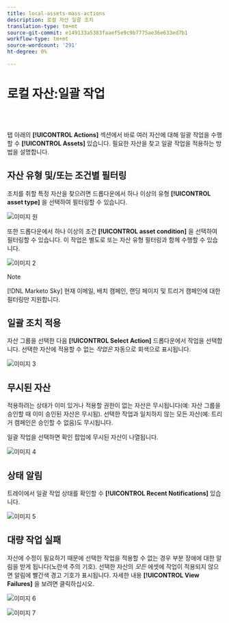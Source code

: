 ```yaml
---
title: local-assets-mass-actions
description: 로컬 자산 일괄 조치
translation-type: tm+mt
source-git-commit: e149133a5383faaef5e9c9b7775ae36e633ed7b1
workflow-type: tm+mt
source-wordcount: '291'
ht-degree: 0%

---
```



# 로컬 자산:일괄 작업

<br> 

탭 아래의 **[!UICONTROL Actions]** 섹션에서 바로 여러 자산에 대해 일괄 작업을 수행할 수 **[!UICONTROL Assets]** 있습니다. 필요한 자산을 찾고 일괄 작업을 적용하는 방법을 설명합니다.

## 자산 유형 및/또는 조건별 필터링

조치를 취할 특정 자산을 찾으려면 드롭다운에서 하나 이상의 유형 **[!UICONTROL asset type]** 을 선택하여 필터링할 수 있습니다.

![이미지 원](/help/sky/assets/programs/local-assets-mass-actions/local-assets-mass-actions-1.png)

또한 드롭다운에서 하나 이상의 조건 **[!UICONTROL asset condition]** 을 선택하여 필터링할 수 있습니다. 이 작업은 별도로 또는 자산 유형 필터링과 함께 수행할 수 있습니다.

![이미지 2](/help/sky/assets/programs/local-assets-mass-actions/local-assets-mass-actions-2.png)

>[!NOTE]
>
>[!DNL Marketo Sky] 현재 이메일, 배치 캠페인, 랜딩 페이지 및 트리거 캠페인에 대한 필터링만 지원합니다.

## 일괄 조치 적용

자산 그룹을 선택한 다음 **[!UICONTROL Select Action]** 드롭다운에서 작업을 선택합니다. 선택한 자산에 적용할 수 없는 _작업은_ 자동으로 회색으로 표시됩니다.

![이미지 3](/help/sky/assets/programs/local-assets-mass-actions/local-assets-mass-actions-3.png)

## 무시된 자산

적용하려는 상태가 이미 있거나 적용할 권한이 없는 자산은 무시됩니다(예: 자산 그룹을 승인할 때 이미 승인된 자산은 무시됨). 선택한 작업과 일치하지 않는 모든 자산(예: 트리거 캠페인은 승인할 수 없음)도 무시됩니다.

일괄 작업을 선택하면 확인 팝업에 무시된 자산이 나열됩니다.

![이미지 4](/help/sky/assets/programs/local-assets-mass-actions/local-assets-mass-actions-4.png)

## 상태 알림

트레이에서 일괄 작업 상태를 확인할 수 **[!UICONTROL Recent Notifications]** 있습니다.

![이미지 5](/help/sky/assets/programs/local-assets-mass-actions/local-assets-mass-actions-5.png)

## 대량 작업 실패

자산에 수정이 필요하기 때문에 선택한 작업을 적용할 수 없는 경우 부분 장애에 대한 알림을 받게 됩니다(노란색 주의 기호). 선택한 자산의 _모든_ 에셋에 작업이 적용되지 않으면 알림에 빨간색 경고 기호가 표시됩니다. 자세한 내용 **[!UICONTROL View Failures]** 을 보려면 클릭하십시오.

![이미지 6](/help/sky/assets/programs/local-assets-mass-actions/local-assets-mass-actions-6.png)

![이미지 7](/help/sky/assets/programs/local-assets-mass-actions/local-assets-mass-actions-7.png)
